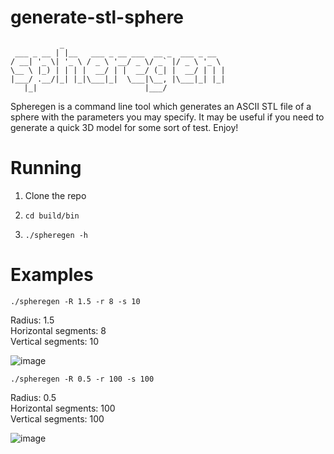 # generate-stl-sphere
 ```
            _                                   
  ___ _ __ | |__   ___ _ __ ___  __ _  ___ _ __  
/ __| '_ \| '_ \ / _ \ '__/ _ \/ _` |/ _ \ '_ \ 
\__ \ |_) | | | |  __/ | |  __/ (_| |  __/ | | |
|___/ .__/|_| |_|\___|_|  \___|\__, |\___|_| |_|
    |_|                        |___/            
```
Spheregen is a command line tool which generates an ASCII STL file of a sphere
with the parameters you may specify. It may be useful if you need to
generate a quick 3D model for some sort of test. Enjoy!

# Running

1. Clone the repo

2. ```cd build/bin```

3. ```./spheregen -h```

# Examples

```./spheregen -R 1.5 -r 8 -s 10```

<p>
Radius: 1.5 <br>
Horizontal segments: 8 <br>
Vertical segments: 10
</p>

![image](https://user-images.githubusercontent.com/73101718/193829218-d646a483-e7ee-4f09-9fee-4571871134ed.png)

```./spheregen -R 0.5 -r 100 -s 100```
<p>
Radius: 0.5 <br>
Horizontal segments: 100 <br>
Vertical segments: 100
</p>

![image](https://user-images.githubusercontent.com/73101718/193829328-f52766c3-f467-408e-8adb-0008641c0456.png)

